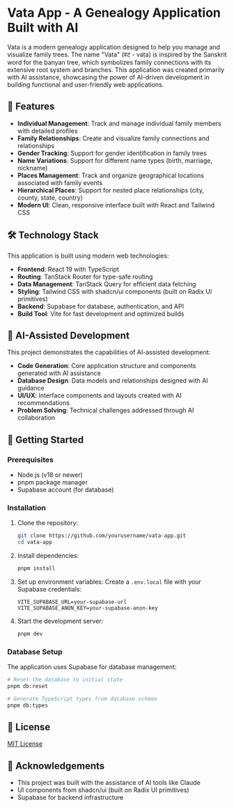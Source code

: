 # Vata App - A Genealogy Application Built with AI

Vata is a modern genealogy application designed to help you manage and visualize family trees. The name "Vata" (वट - vaṭa) is inspired by the Sanskrit word for the banyan tree, which symbolizes family connections with its extensive root system and branches. This application was created primarily with AI assistance, showcasing the power of AI-driven development in building functional and user-friendly web applications.

## 🌟 Features

- **Individual Management**: Track and manage individual family members with detailed profiles
- **Family Relationships**: Create and visualize family connections and relationships
- **Gender Tracking**: Support for gender identification in family trees
- **Name Variations**: Support for different name types (birth, marriage, nickname)
- **Places Management**: Track and organize geographical locations associated with family events
- **Hierarchical Places**: Support for nested place relationships (city, county, state, country)
- **Modern UI**: Clean, responsive interface built with React and Tailwind CSS

## 🛠️ Technology Stack

This application is built using modern web technologies:

- **Frontend**: React 19 with TypeScript
- **Routing**: TanStack Router for type-safe routing
- **Data Management**: TanStack Query for efficient data fetching
- **Styling**: Tailwind CSS with shadcn/ui components (built on Radix UI primitives)
- **Backend**: Supabase for database, authentication, and API
- **Build Tool**: Vite for fast development and optimized builds

## 🤖 AI-Assisted Development

This project demonstrates the capabilities of AI-assisted development:

- **Code Generation**: Core application structure and components generated with AI assistance
- **Database Design**: Data models and relationships designed with AI guidance
- **UI/UX**: Interface components and layouts created with AI recommendations
- **Problem Solving**: Technical challenges addressed through AI collaboration

## 🚀 Getting Started

### Prerequisites

- Node.js (v18 or newer)
- pnpm package manager
- Supabase account (for database)

### Installation

1. Clone the repository:

   ```bash
   git clone https://github.com/yourusername/vata-app.git
   cd vata-app
   ```

2. Install dependencies:

   ```bash
   pnpm install
   ```

3. Set up environment variables:
   Create a `.env.local` file with your Supabase credentials:

   ```
   VITE_SUPABASE_URL=your-supabase-url
   VITE_SUPABASE_ANON_KEY=your-supabase-anon-key
   ```

4. Start the development server:
   ```bash
   pnpm dev
   ```

### Database Setup

The application uses Supabase for database management:

```bash
# Reset the database to initial state
pnpm db:reset

# Generate TypeScript types from database schema
pnpm db:types
```

## 📝 License

[MIT License](LICENSE)

## 🙏 Acknowledgements

- This project was built with the assistance of AI tools like Claude
- UI components from shadcn/ui (built on Radix UI primitives)
- Supabase for backend infrastructure
